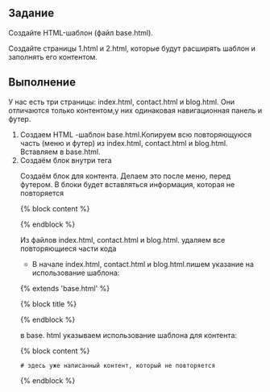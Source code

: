 ## Задание
Создайте  HTML-шаблон (файл base.html).

Создайте страницы 1.html и 2.html, которые будут расширять шаблон и заполнять его контентом.

## Выполнение
У нас есть три страницы: index.html, contact.html и blog.html. Они отличаются только контентом,у них одинаковая навигационная панель
и футер. 
1. Создаем HTML -шаблон base.html.Копируем всю повторяющуюся часть (меню и футер) из index.html, contact.html и blog.html.
Вставляем в base.html.
2. Создаём блок внутри тега <title>. Здесь будет находиться название.
 <title>

    {% block title %}

    {% endblock %}

  </title>

Создаём блок для контента. Делаем это после меню, перед футером.
В блоки будет вставляться информация, которая не повторяется

{% block content %}
    
{% endblock %}

Из файлов index.html, contact.html и blog.html. удаляем все повторяющиеся части кода
* В начале index.html, contact.html и blog.html.пишем указание на использование шаблона:

{% extends 'base.html' %}

{% block title %}
    
{% endblock %}

в base. html 
указываем использование шаблона для контента:

{% block content %}

    # здесь уже написанный контент, который не повторяется

{% endblock %}


